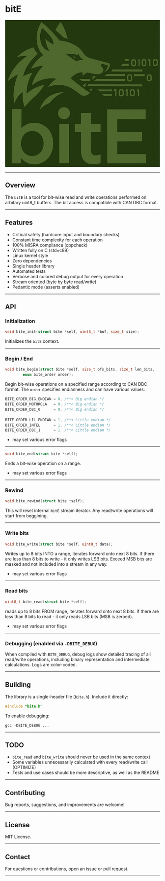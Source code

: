 # bitE

![Logo](logo.jpg)

---

## Overview

The `bitE` is a tool for bit-wise read and write operations performed on
arbitary uint8_t buffers. The bit access is compatible with CAN DBC format.

---

## Features

- Critical safety (hardcore input and boundary checks)
- Constant time complexity for each operation
- 100% MISRA compilance (cppcheck)
- Written fully on C (std=c89)
- Linux kernel style
- Zero dependencies
- Single header library
- Automated tests
- Verbose and colored debug output for every operation
- Stream oriented (byte by byte read/write)
- Pedantic mode (asserts enabled)

---

## API

### Initialization

```c
void bite_init(struct bite *self, uint8_t *buf, size_t size);
```

Initializes the `bitE` context.

---

### Begin / End

```c
void bite_begin(struct bite *self, size_t ofs_bits, size_t len_bits,
		enum bite_order order);
```

Begin bit-wise operations on a specified range according to CAN DBC format.
The `order` specifies endianness and can have various values:
```c
BITE_ORDER_BIG_ENDIAN = 0, /**< Big endian */
BITE_ORDER_MOTOROLA   = 0, /**< Big endian */
BITE_ORDER_DBC_0      = 0, /**< Big endian */

BITE_ORDER_LIL_ENDIAN = 1, /**< Little endian */
BITE_ORDER_INTEL      = 1, /**< Little endian */
BITE_ORDER_DBC_1      = 1  /**< Little endian */
```

* may set various error flags

---

```c
void bite_end(struct bite *self);
```

Ends a bit-wise operation on a range.

* may set various error flags

---

### Rewind

```c
void bite_rewind(struct bite *self);
```

This will reset internal `bitE` stream iterator.
Any read/write operations will start from beggining.

---

### Write bits

```c
void bite_write(struct bite *self, uint8_t data);
```

Writes up to 8 bits INTO a range, iterates forward onto next 8 bits.
If there are less than 8 bits to write - it only writes LSB bits.
Exceed MSB bits are masked and not included into a stream in any way.

* may set various error flags

---

### Read bits

```c
uint8_t bite_read(struct bite *self);
```

reads up to 8 bits FROM range, iterates forward onto next 8 bits.
If there are less than 8 bits to read - it only reads LSB bits (MSB is zeroed).

* may set various error flags

---

### Debugging (enabled via `-DBITE_DEBUG`)

When compiled with `BITE_DEBUG`, debug logs show detailed tracing of all
read/write operations, including binary representation and intermediate
calculations. Logs are color-coded.

---

## Building

The library is a single-header file (`bite.h`). Include it directly:

```c
#include "bite.h"
```

To enable debugging:

```
gcc -DBITE_DEBUG ...
```

---

## TODO
- `bite_read` and `bite_write` should never be used in the same context
- Some variables unnecessarily calculated with every read/write call (OPTIMIZE)
- Tests and use cases should be more descriptive, as well as the README

---

## Contributing

Bug reports, suggestions, and improvements are welcome!

---

## License

MIT License.

---

## Contact

For questions or contributions, open an issue or pull request.

---
